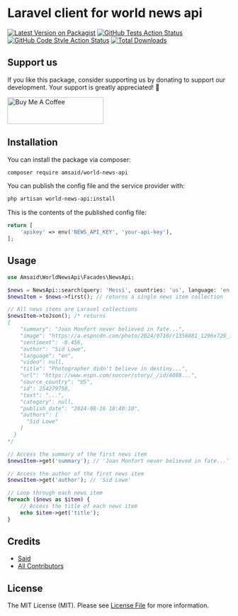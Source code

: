 # Laravel client for world news api

[![Latest Version on Packagist](https://img.shields.io/packagist/v/amsaid/world-news-api.svg?style=flat-square)](https://packagist.org/packages/amsaid/world-news-api)
[![GitHub Tests Action Status](https://img.shields.io/github/actions/workflow/status/amsaid/world-news-api/run-tests.yml?branch=main&label=tests&style=flat-square)](https://github.com/amsaid/world-news-api/actions?query=workflow%3Arun-tests+branch%3Amain)
[![GitHub Code Style Action Status](https://img.shields.io/github/actions/workflow/status/amsaid/world-news-api/fix-php-code-style-issues.yml?branch=main&label=code%20style&style=flat-square)](https://github.com/amsaid/world-news-api/actions?query=workflow%3A"Fix+PHP+code+style+issues"+branch%3Amain)
[![Total Downloads](https://img.shields.io/packagist/dt/amsaid/world-news-api.svg?style=flat-square)](https://packagist.org/packages/amsaid/world-news-api)


## Support us

If you like this package, consider supporting us by donating to support our development. Your support is greatly appreciated! 🙏

<a href="https://www.buymeacoffee.com/amsaid" target="_blank"><img src="https://cdn.buymeacoffee.com/buttons/v2/default-yellow.png" alt="Buy Me A Coffee" style="height: 60px !important;width: 217px !important;" ></a>

## Installation

You can install the package via composer:

```bash
composer require amsaid/world-news-api
```

You can publish the config file and the service provider with:

```bash
php artisan world-news-api:install

```

This is the contents of the published config file:

```php
return [
    'apikey' => env('NEWS_API_KEY', 'your-api-key'),
];
```


## Usage

```php
use Amsaid\WorldNewsApi\Facades\NewsApi;

$news = NewsApi::search(query: 'Messi', countries: 'us', language: 'en'); // returns a collection of news items
$newsItem = $news->first(); // returns a single news item collection

// All news items are Laravel collections
$newsItem->toJson(); /* returns
{
    "summary": "Joan Monfort never believed in fate...",
    "image": "https://a.espncdn.com/photo/2024/0710/r1356881_1296x729_16-9.jpg",
    "sentiment": -0.456,
    "author": "Sid Lowe",
    "language": "en",
    "video": null,
    "title": "Photographer didn't believe in destiny...",
    "url": "https://www.espn.com/soccer/story/_/id/4088...",
    "source_country": "US",
    "id": 254279758,
    "text": "...",
    "category": null,
    "publish_date": "2024-08-16 18:40:10",
    "authors": [
      "Sid Lowe"
    ]
  }
*/

// Access the summary of the first news item
$newsItem->get('summary'); // 'Joan Monfort never believed in fate...'

// Access the author of the first news item
$newsItem->get('author'); // 'Sid Lowe'

// Loop through each news item
foreach ($news as $item) {
    // Access the title of each news item
    echo $item->get('title');
}
```

## Credits

- [Said](https://github.com/amsaid)
- [All Contributors](../../contributors)

## License

The MIT License (MIT). Please see [License File](LICENSE.md) for more information.
